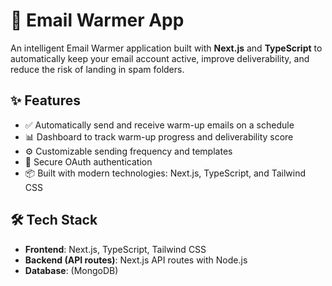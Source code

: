 # 📧 Email Warmer App

An intelligent Email Warmer application built with **Next.js** and **TypeScript** to automatically keep your email account active, improve deliverability, and reduce the risk of landing in spam folders.

## ✨ Features

- ✅ Automatically send and receive warm-up emails on a schedule
- 📊 Dashboard to track warm-up progress and deliverability score
- ⚙️ Customizable sending frequency and templates
- 🔐 Secure OAuth authentication
- 📦 Built with modern technologies: Next.js, TypeScript, and Tailwind CSS

## 🛠 Tech Stack

- **Frontend**: Next.js, TypeScript, Tailwind CSS
- **Backend (API routes)**: Next.js API routes with Node.js
- **Database**: (MongoDB)
